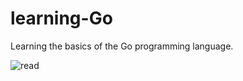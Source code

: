 # learning-Go
Learning the basics of the Go programming language.

![read](https://user-images.githubusercontent.com/79912843/221228171-3ac0a3b5-2d58-4694-80b1-e93eff90a8f5.png)
